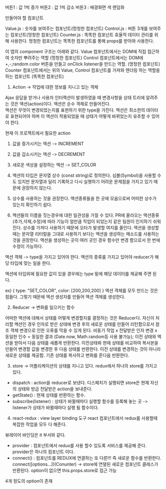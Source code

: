 버튼1 : 값 1씩 증가
버튼2 : 값 1씩 감소
버튼3 : 배경화면 색 랜덤화

만들어야 할 컴포넌트

Value.js : 숫자를 보여주는 컴포넌트(멍청한 컴포넌트)
Control.js : 버튼 3개를 보여주는 컴포넌트(멍청한 컴포넌트)
Counter.js : 똑똑한 컴포넌트
효율적 데이터 관리를 위해 사용한다.
멍청한 컴포넌트는 똑똑한 컴포넌트를 통해 props를 받아와 사용한다.


이 앱의 component 구조는 아래와 같다.
Value 컴포넌트에서는 DOM에 직접 접근하여 숫자만 뿌려주는 역할 (멍청한 컴포넌트)
Control 컴포넌트에서는 DOM에 +,-,random color 버튼을 만들고 onClick listener을 만드는 역할. (멍청한 컴포넌트)
Counter 컴포넌트에서는 위의 Value, Control 컴포넌트를 가져와 렌더링 하는 역할을 하는 컴포넌트 (똑똑한 컴포넌트)


1. Action -> 작업에 대한 정보를 지니고 있는 객체

Ajax 응답을 받거나 사용자 인터랙션이 발생하였을 때 변경사항을 상태 트리에 알려주는 것은 액션(action)이다.
액션은 순수 객체로 만들어진다.  
액션은 무엇이 변경되었는지를 표현하기 위한 type을 가진다.
액션은 최소한의 데이타로 표현되어야 하며 이 액션이 적용되었을 때 상태가 어떻게 바뀌었는지 유추할 수 있어야 한다.

현재 이 프로젝트에서 필요한 action
1. 값을 증가시키는 액션 -> INCREMENT
2. 값을 갑소시키는 액션 -> DECREMENT
3. 새로운 색상을 설정하는 액션 -> SET_COLOR

1. 액션의 타입은 문자열 상수 (const string)로 정의한다.
심볼(Symbol)을 사용할 수도 있지만 문자열과 달리 기록하고 다시 실행하기 어려운 문제점을 가지고 있기 때문에 권장하지 않는다.

2. 상수를 사용하는 것을 권장한다.
액션종류들을 한 곳에 모음으로써 어떠한 상수가 있는지 확인하기 쉽다.

3. 액션들의 이름을 짓는경우에 대한 일관성을 가질 수 있다.
PR에 올라오는 액션종류(추가,삭제,수정)에 따라 기능이 얼만큼 작업이 되었는지 같은 팀원이 인지하기 쉬워진다.
상수를 가져다 사용하기 때문에 오타가 발생할 여지를 줄인다.
액션을 생성할 때는 문자열 리터럴을 그대로 사용하기 보다는 액션을 생성하는 메소드를 사용하는 것을 권장한다.
액션을 생성하는 곳이 여러 곳인 경우 함수만 변경 함으로서 한 번에 수정이 가능하다.

액션 객체 -> type을 가지고 있어야 한다. 액션의 종류를 가지고 있어야 reducer가 해당 타입에 맞는 일을 한다.

액션에 타입외에 필요한 값이 있을 경우에는 type 밑에 해당 데이터를 제공해 주면 된다.


ex)
{
  type: "SET_COLOR",
  color: [200,200,200]
}
액션 객체를 모두 만드는 것은 힘들다. 그렇기 때문에 액션 생성자를 만들어 액션 객체를 생성한다.

2. Reducer -> 변화를 일으키는 함수

어떠한 액션에 대해서 상태를 어떻게 변경할지를 결정하는 것은 Reducer다.
자신이 처리할 액션인 경우 인자로 받은 상태에 변경 후의 새로운 상태를 만들어 리턴함으로서 참조 객체 변경으로 인한 오류를 막을 수 있게 된다.
비동기 작업 x
전달받은 인자 변경 x
동일한 인수 = 동일한 결과 (Date.now, Math.random등 사용 불가능);
이전 상태와 액션을 받아서 다음 상태를 새롭게 반환한다.
이전상태롸 현재 상태를 비교하여 복사본을 만들어 변경할 값을 변경한 후 다음 상태를 반환한다.
이전 상태를 변경하는 것이 아니라 새로운 상태를 제공함.
기존 상태를 복사하고 변화를 준다음 반환한다.

3. store -> 어플리케이션의 상태를 지니고 있다.
redux에서 하나의 store를 가지고 있다.

- dispatch : action을 reducer로 보낸다. 디스페치가 실행되면 store은 현재 자신의 상태와 방금 전달받은 action을 보내준다.
- getState() : 현재 상태를 반환하는 함수.
- subscribe(listener) : 상태가 바뀔때마다 실행할 함수를 등록해 놓는 곳 -> listener가 상태가 바뀔때마다 실행 될 함수이다.

4. react-redux : view layer binding 도구
react 컴포넌트에서 redux를 사용할때 복잡한 작업을 모두 다 해준다.


뷰레이어 바인딩은 it 부서와 같다.
- provider : 컴포넌트에서 redux를 사용 할수 있도록 서비스를 제공해 준다. provider은 하나의 컴포넌트 이다.
- connect() : 컴포넌트를 REDUX에 연결하는 또 다른!!! 즉 새로운 함수를 반환한다.
connect([options...])(Conunter) -> store에 연뎔된 새로운 컴포넌트 클래스가 반환된다. option이 없으면 this.props.store로 접근 가능

4개 정도의 option이 존재
